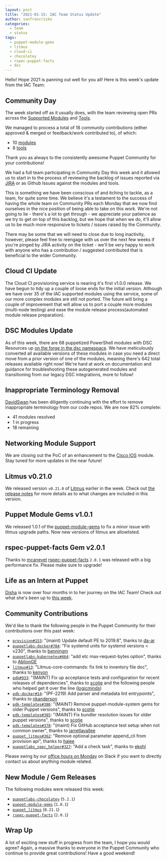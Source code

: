 ```yaml
---
layout: post
title: "2021-01-15: IAC Team Status Update"
author: sanfrancrisko
categories:
  - team
  - status
tags:
  - puppet-module-gems
  - litmus
  - cloud-ci
  - chocolatey
  - rspec-puppet-facts
  - dsc
---
```


Hello! Hope 2021 is panning out well for you all!
Here is this week's update from the IAC Team:

## Community Day

The week started off as it usually does, with the team reviewing open PRs across the [Supported Modules][Supported Modules] and [Tools][Tools].

We managed to process a total of 18 community contributions (either approved & merged or feedback/work contributed to), of which:
- 10 [modules][Supported Modules]
- 8 [tools][Tools]

Thank you as always to the consistently awesome Puppet Community for your contributions!

We had a full team participating in Community Day this week and it allowed us to start in to the process of reviewing the backlog of issues reported via [JIRA][JIRA-MODULES] or as Github Issues against the modules and tools.

This is something we have been conscious of and itching to tackle, as a team, for quite some time.
We believe it's a testament to the success of having the whole team on Community PRs each Monday that we now find ourselves in the nice position of being able to take on this work.
We're not going to lie - there's a lot to get through - we appreciate your patience as we try to get on top of this backlog, but we hope that when we do, it'll allow us to be much more responsive to tickets / issues raised by the Community.

There may be some that we will need to close due to long inactivity, however, please feel free to reengage with us over the next few weeks if you're pinged by JIRA activity on the ticket - we'll be very happy to work with anyone who has a contribution / suggested contributed that is beneficial to the wider Community.

## Cloud CI Update

The Cloud CI provisioning service is nearing it's first v1.0.0 release.
We have begun to tidy up a couple of loose ends for the initial version.
Although we have over 35 of the IAC supported modules using the service, some of our more complex modules are still not ported.
The future will bring a couple of improvement that will allow us to port a couple more modules (multi-node testing) and ease the module release process(automated module release preparation).


## DSC Modules Update

As of this week, there are 68 puppetized PowerShell modules with DSC Resources up [on the forge in the dsc namespace][forge-dsc].
We have meticulously converted all available versions of these modules in case you need a direct move from a prior version of one of the modules, meaning there's 642 total releases available right now!
We're hard at work on documentation and guidance for troubleshooting these autogenerated modules and transitioning from our legacy DSC integrations, more to follow!

## Inappropriate Terminology Removal

[DavidSwan][DavidSwan] has been diligently continuing with the effort to remove inappropriate terminology from our code repos.
We are now 82% complete:
- 41 modules resolved
- 1 in progress
- 18 remaining

## Networking Module Support

We are closing out the PoC of an enhancement to the [Cisco IOS](https://github.com/puppetlabs/cisco_ios) module.
Stay tuned for more updates in the near future!

## Litmus v0.21.0

We released version `v0.21.0` of [Litmus](https://github.com/puppetlabs/puppet_litmus) earlier in the week.
Check out [the release notes](https://github.com/puppetlabs/puppet_litmus/blob/main/CHANGELOG.md#v0201-2021-01-11) for more details as to what changes are included in this version.

## Puppet Module Gems v1.0.1

We released 1.0.1 of the [puppet-module-gems][puppet-module-gems] to fix a minor issue with litmus upgrade paths. 
Now new versions of litmus are allowlisted.

## rspec-puppet-facts Gem v2.0.1

Thanks to [mcanevet][mcanevet] [rspec-puppet-facts][rspec-puppet-facts] `2.0.1` was released with a big performance fix.
Please make sure to upgrade!

## Life as an Intern at Puppet

[Disha][Disha] is now over four months in to her journey on the IAC Team! 
Check out what she's been up to [this week](https://puppetlabs.github.io/iac/docs/life_of_intern.html).

## Community Contributions

We'd like to thank the following people in the Puppet Community for their contributions over this past week:

- [`provision#153`][provision-pr-153]: "(maint) Update default PE to 2019.8", thanks to [da-ar][da-ar]
- [`puppetlabs-docker#704`][puppetlabs-docker-pr-704]: "Fix systemd units for systemd versions < v230", thanks to [benningm][benningm]
- [`puppetlabs-kubernetes#464`][puppetlabs-kubernetes-pr-464]: "add etc max-request-bytes option", thanks to [AblionGE][AblionGE]
- [`litmus#13`][litmus-pr-13]: "Litmus-core-commands: fix link to inventory file doc", thanks to [kenyon][kenyon]
- [`pdk#933`][pdk-pr-933]: "(MAINT) Fix up acceptance tests and configuration for recent releases of dependencies", thanks to [scotje][scotje] and the following people who helped get it over the line ([logicminds][logicminds])
- [`pdk-docker#14`][pdk-docker-pr-14]: "(PF-2219) Add parser and metadata lint entrypoints", thanks to [nkanderson][nkanderson]
- [`pdk-templates#386`][pdk-templates-pr-386]: "(MAINT) Remove puppet-module-system gems for older Puppet versions", thanks to [scotje][scotje]
- [`pdk-templates#385`][pdk-templates-pr-385]: "(MAINT) Fix bundler resolution issues for older puppet versions", thanks to [scotje][scotje]
- [`pdk-templates#378`][pdk-templates-pr-378]: "(maint) Fix GitHub acceptance test setup when not common owner", thanks to [jarretlavallee][jarretlavallee]
- [`puppet_litmus#362`][puppet_litmus-pr-362]: "Remove optional parameter append_cli from provision api", thanks to [hajee][hajee]
- [`puppetlabs_spec_helper#327`][puppetlabs_spec_helper-pr-327]: "Add a check task", thanks to [ekohl][ekohl]

Please swing by our [office hours on Monday](https://puppet.com/community/office-hours/) on Slack if you want to directly contact us about anything module related.

## New Module / Gem Releases

The following modules were released this week:

- [`puppetlabs-chocolatey`][puppetlabs-chocolatey] (`5.2.1`)
- [`puppet-module-gems`][puppet-module-gems] (`1.0.1`)
- [`puppet_litmus`][puppet_litmus] (`0.21.1`)
- [`rspec-puppet-facts`][rspec-puppet-facts] (`2.0.1`)

## Wrap Up

A lot of exciting new stuff in progress from the team, I hope you would agree?
Again, a massive thanks to everyone in the Puppet Community who continue to provide great contributions!
Have a good weekend!

  [puppetlabs-chocolatey]: https://github.com/puppetlabs/puppetlabs-chocolatey
  [puppet-module-gems]: https://github.com/puppetlabs/puppet-module-gems
  [provision-pr-153]: https://github.com/puppetlabs/provision/pull/153
  [da-ar]: https://github.com/da-ar
  [puppetlabs-docker-pr-704]: https://github.com/puppetlabs/puppetlabs-docker/pull/704
  [benningm]: https://github.com/benningm
  [puppetlabs-kubernetes-pr-464]: https://github.com/puppetlabs/puppetlabs-kubernetes/pull/464
  [AblionGE]: https://github.com/AblionGE
  [litmus-pr-13]: https://github.com/puppetlabs/litmus/pull/13
  [kenyon]: https://github.com/kenyon
  [pdk-pr-933]: https://github.com/puppetlabs/pdk/pull/933
  [scotje]: https://github.com/scotje
  [logicminds]: https://github.com/logicminds
  [pdk-docker-pr-14]: https://github.com/puppetlabs/pdk-docker/pull/14
  [nkanderson]: https://github.com/nkanderson
  [pdk-templates-pr-386]: https://github.com/puppetlabs/pdk-templates/pull/386
  [pdk-templates-pr-385]: https://github.com/puppetlabs/pdk-templates/pull/385
  [pdk-templates-pr-378]: https://github.com/puppetlabs/pdk-templates/pull/378
  [jarretlavallee]: https://github.com/jarretlavallee
  [puppet_litmus-pr-362]: https://github.com/puppetlabs/puppet_litmus/pull/362
  [hajee]: https://github.com/hajee
  [puppetlabs_spec_helper-pr-327]: https://github.com/puppetlabs/puppetlabs_spec_helper/pull/327
  [ekohl]: https://github.com/ekohl

  [Adrian]:             https://github.com/adrianiurca
  [Ben]:                https://github.com/binford2k
  [Ciaran]:             https://github.com/sanfrancrisko
  [Daiana]:             https://github.com/daianamezdrea
  [Danny]:              https://github.com/carabasdaniel
  [DavidSchmitt]:       https://github.com/DavidS
  [DavidSwan]:          https://github.com/david22swan
  [Disha]:              https://github.com/Disha-maker
  [Lore]:               https://github.com/lionce
  [Michael]:            https://github.com/michaeltlombardi
  [Paula]:              https://github.com/pmcmaw
  [Sheena]:             https://github.com/sheenaajay
  [Supported Modules]:  https://puppetlabs.github.io/iac/modules/
  [TP]:                 https://github.com/tphoney
  [Tools]:              https://puppetlabs.github.io/iac/tools/

  [JIRA-MODULES]:       https://tickets.puppetlabs.com/projects/MODULES
  [forge-dsc]:          https://forge.puppet.com/dsc
  [mcanevet]:           https://github.com/mcanevet
  [rspec-puppet-facts]: https://github.com/mcanevet/rspec-puppet-facts
  [puppet_litmus]:      https://github.com/puppetlabs/puppet_litmus
